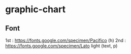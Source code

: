 # graphic-chart


## Font

1st : https://fonts.google.com/specimen/Pacifico (h)
2nd : https://fonts.google.com/specimen/Lato light  (text, p)
